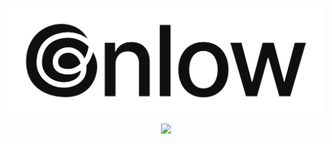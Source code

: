 <p align="center">
  <img src="https://raw.githubusercontent.com/gnlow/gnlow/master/identity/gnlow/banner_210831.png"/>
</p>

<p align="center">
  <a href="https://solved.ac/gnlowing">
    <img src="http://mazassumnida.wtf/api/mini/generate_badge?boj=gnlowing"/>
  </a>
</p>

